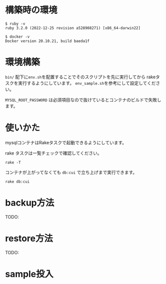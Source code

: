 # 構築時の環境

```
$ ruby -v
ruby 3.2.0 (2022-12-25 revision a528908271) [x86_64-darwin22]

$ docker -v
Docker version 20.10.21, build baeda1f
```

# 環境構築
`bin/` 配下に`env.sh`を配置することでそのスクリプトを先に実行してから
rakeタスクを実行するようにしています。
`env_sample.sh`を参考にして設定してください。

`MYSQL_ROOT_PASSWORD` は必須項目なので抜けているとコンテナのビルドで失敗します。

# 使いかた
mysqlコンテナはRakeタスクで起動できるようにしています。

rake タスクは一覧チェックで確認してください。
```
rake -T
```

コンテナが上がってなくても `db:cui` で立ち上げまで実行できます。
```
rake db:cui
```

# backup方法
TODO:

# restore方法
TODO:

# sample投入
